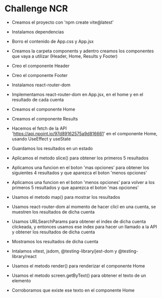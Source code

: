 # Challenge NCR

- Creamos el proyecto con 'npm create vite@latest'
- Instalamos dependencias

- Borro el contenido de App.css y App.jsx
- Creamos la carpeta components y adentro creamos los componentes que vaya a utilizar (Header, Home, Results y Footer)

- Creo el componente Header
- Creo el componente Footer
- Instalamos react-router-dom
- Implementamos react-router-dom en App.jsx, en el home y en el resultado de cada cuenta
- Creamos el componente Home
- Creamos el componente Results

- Hacemos el fetch de la API 'https://api.npoint.io/97d89162575a9d816661' en el componente Home, usando UseEffect y useState
- Guardamos los resultados en un estado
- Aplicamos el metodo slice() para obtener los primeros 5 resultados
- Aplicamos una funcion en el boton 'mas opciones' para obtener los siguientes 4 resultados y que aparezca el boton 'menos opciones'
- Aplicamos una funcion en el boton 'menos opciones' para volver a los primeros 5 resultados y que aparezca el boton 'mas opciones'
- Usamos el metodo map() para mostrar los resultados

- Usamos react-router-dom al momento de hacer clicl en una cuenta, se muestren los resultados de dicha cuenta
- Usamos URLSearchParams para obtener el index de dicha cuenta clickeada, y entonces usamos ese index para hacer un llamado a la API y obtener los resultados de dicha cuenta
- Mostramos los resultados de dicha cuenta

- Intalamos vitest, jsdom, @testing-library/jest-dom y @testing-library/react
- Usamos el metodo render() para renderizar el componente Home
- Usamos el metodo screen.getByText() para obtener el texto de un elemento
- Corroboramos que existe ese texto en el componente Home
